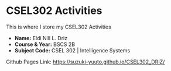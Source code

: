 # CSEL302 Activities
This is where I store my CSEL302 Activities
* **Name:** Eldi Nill L. Driz
* **Course & Year:** BSCS 2B
* **Subject Code:** CSEL 302 | Intelligence Systems

Github Pages Link: https://suzuki-yuuto.github.io/CSEL302_DRIZ/
